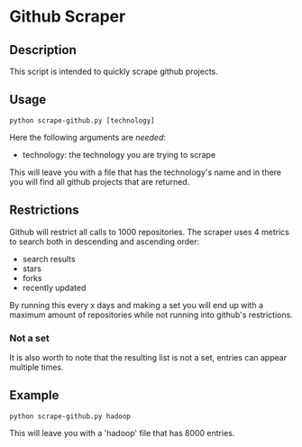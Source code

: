 # Github Scraper

## Description
This script is intended to quickly scrape github projects.

## Usage
```
python scrape-github.py [technology]
```
Here the following arguments are *needed*:
* technology: the technology you are trying to scrape

This will leave you with a file that has the technology's name and in there you will find all github projects that are returned.

## Restrictions
Github will restrict all calls to 1000 repositories. The scraper uses 4 metrics to search both in descending and ascending order:
* search results
* stars
* forks
* recently updated

By running this every x days and making a set you will end up with a maximum amount of repositories while not running into github's restrictions.

### Not a set
It is also worth to note that the resulting list is not a set, entries can appear multiple times.

## Example
```
python scrape-github.py hadoop
```
This will leave you with a 'hadoop' file that has 8000 entries.

